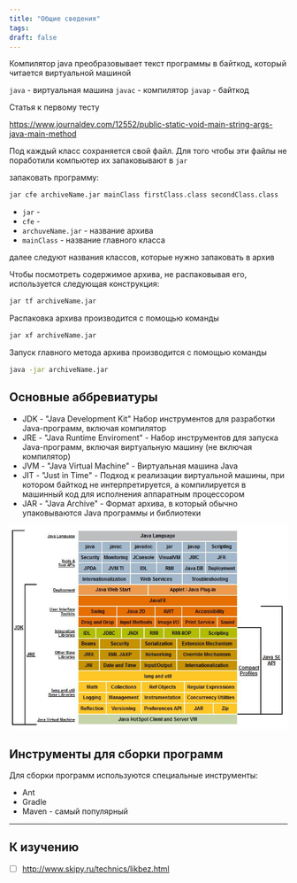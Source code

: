 ```yaml
---
title: "Общие сведения"
tags:
draft: false
---
```


Компилятор java преобразовывает текст программы в байткод, который читается виртуальной машиной

`java` - виртуальная машина
`javac` - компилятор
`javap` - байткод

Статья к первому тесту

https://www.journaldev.com/12552/public-static-void-main-string-args-java-main-method

Под каждый класс сохраняется свой файл.
Для того чтобы эти файлы не поработили компьютер их запаковывают в `jar`

запаковать программу:
```sh
jar cfe archiveName.jar mainClass firstClass.class secondClass.class
```

- `jar` -
- `cfe` -
- `archuveName.jar` - название архива
- `mainClass` - название главного класса

далее следуют названия классов, которые нужно запаковать в архив

Чтобы посмотреть содержимое архива, не распаковывая его, используется следующая конструкция:

```sh
jar tf archiveName.jar
```

Распаковка архива производится с помощью команды
```sh
jar xf archiveName.jar
```

Запуск главного метода архива производится с помощью команды
```sh
java -jar archiveName.jar
```

## Основные аббревиатуры

- JDK - "Java Development Kit" Набор инструментов для разработки Java-программ, включая компилятор
- JRE - "Java Runtime Enviroment" - Набор инструментов для запуска Java-программ, включая виртуальную машину (не включая компилятор)
- JVM - "Java Virtual Machine" - Виртуальная машина Java
- JIT - "Just in Time" - Подход к реализации виртуальной машины, при котором байткод не интерпретируется, а компилируется в машинный код для исполнения аппаратным процессором
- JAR - "Java Archive" - Формат архива, в который обычно упаковываются Java программы и библиотеки

![JDK JRE](../../images/jdk_jre_jvm.jpg)


## Инструменты для сборки программ

Для сборки программ используются специальные инструменты:
- Ant
- Gradle
- Maven - самый популярный

---
## К изучению

- [ ] http://www.skipy.ru/technics/likbez.html